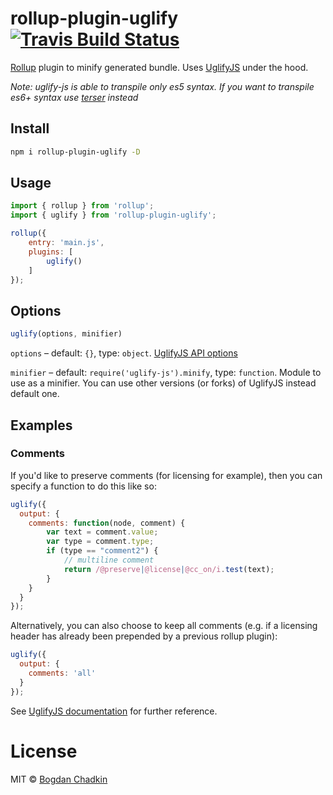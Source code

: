 # rollup-plugin-uglify [![Travis Build Status][travis-img]][travis]

[travis-img]: https://travis-ci.org/TrySound/rollup-plugin-uglify.svg
[travis]: https://travis-ci.org/TrySound/rollup-plugin-uglify

[Rollup](https://github.com/rollup/rollup) plugin to minify generated bundle. Uses [UglifyJS](https://github.com/mishoo/UglifyJS2) under the hood.

_Note: uglify-js is able to transpile only es5 syntax. If you want to transpile es6+ syntax use [terser](https://github.com/TrySound/rollup-plugin-terser) instead_

## Install

```sh
npm i rollup-plugin-uglify -D
```

## Usage

```js
import { rollup } from 'rollup';
import { uglify } from 'rollup-plugin-uglify';

rollup({
    entry: 'main.js',
    plugins: [
        uglify()
    ]
});
```

## Options

```js
uglify(options, minifier)
```

`options` – default: `{}`, type: `object`. [UglifyJS API options](https://github.com/mishoo/UglifyJS2/blob/master/README.md#minify-options)

`minifier` – default: `require('uglify-js').minify`, type: `function`. Module to use as a minifier. You can use other versions (or forks) of UglifyJS instead default one.

## Examples

### Comments

If you'd like to preserve comments (for licensing for example), then you can specify a function to do this like so:

```js
uglify({
  output: {
    comments: function(node, comment) {
        var text = comment.value;
        var type = comment.type;
        if (type == "comment2") {
            // multiline comment
            return /@preserve|@license|@cc_on/i.test(text);
        }
    }
  }
});
```

Alternatively, you can also choose to keep all comments (e.g. if a licensing header has already been prepended by a previous rollup plugin):

```js
uglify({
  output: {
    comments: 'all'
  }
});
```

See [UglifyJS documentation](https://github.com/mishoo/UglifyJS2/blob/master/README.md) for further reference.

# License

MIT © [Bogdan Chadkin](mailto:trysound@yandex.ru)
